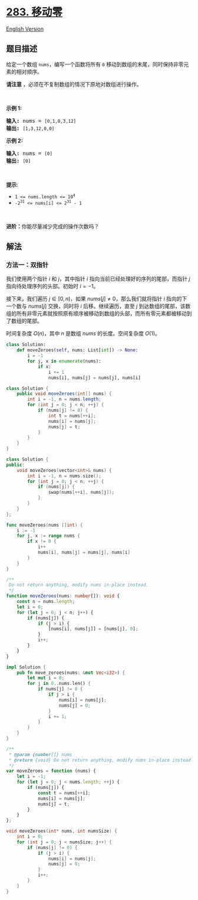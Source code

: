 # [283. 移动零](https://leetcode.cn/problems/move-zeroes)

[English Version](/solution/0200-0299/0283.Move%20Zeroes/README_EN.md)

<!-- tags:数组,双指针 -->

<!-- difficulty:简单 -->

## 题目描述

<!-- 这里写题目描述 -->

<p>给定一个数组 <code>nums</code>，编写一个函数将所有 <code>0</code> 移动到数组的末尾，同时保持非零元素的相对顺序。</p>

<p><strong>请注意</strong>&nbsp;，必须在不复制数组的情况下原地对数组进行操作。</p>

<p>&nbsp;</p>

<p><strong>示例 1:</strong></p>

<pre>
<strong>输入:</strong> nums = <code>[0,1,0,3,12]</code>
<strong>输出:</strong> <code>[1,3,12,0,0]</code>
</pre>

<p><strong>示例 2:</strong></p>

<pre>
<strong>输入:</strong> nums = <code>[0]</code>
<strong>输出:</strong> <code>[0]</code></pre>

<p>&nbsp;</p>

<p><strong>提示</strong>:</p>
<meta charset="UTF-8" />

<ul>
	<li><code>1 &lt;= nums.length &lt;= 10<sup>4</sup></code></li>
	<li><code>-2<sup>31</sup>&nbsp;&lt;= nums[i] &lt;= 2<sup>31</sup>&nbsp;- 1</code></li>
</ul>

<p>&nbsp;</p>

<p><b>进阶：</b>你能尽量减少完成的操作次数吗？</p>

## 解法

### 方法一：双指针

我们使用两个指针 $i$ 和 $j$，其中指针 $i$ 指向当前已经处理好的序列的尾部，而指针 $j$ 指向待处理序列的头部。初始时 $i=-1$。

接下来，我们遍历 $j \in [0,n)$，如果 $nums[j] \neq 0$，那么我们就将指针 $i$ 指向的下一个数与 $nums[j]$ 交换，同时将 $i$ 后移。继续遍历，直至 $j$ 到达数组的尾部，该数组的所有非零元素就按照原有顺序被移动到数组的头部，而所有零元素都被移动到了数组的尾部。

时间复杂度 $O(n)$，其中 $n$ 是数组 $nums$ 的长度。空间复杂度 $O(1)$。

<!-- tabs:start -->

```python
class Solution:
    def moveZeroes(self, nums: List[int]) -> None:
        i = -1
        for j, x in enumerate(nums):
            if x:
                i += 1
                nums[i], nums[j] = nums[j], nums[i]
```

```java
class Solution {
    public void moveZeroes(int[] nums) {
        int i = -1, n = nums.length;
        for (int j = 0; j < n; ++j) {
            if (nums[j] != 0) {
                int t = nums[++i];
                nums[i] = nums[j];
                nums[j] = t;
            }
        }
    }
}
```

```cpp
class Solution {
public:
    void moveZeroes(vector<int>& nums) {
        int i = -1, n = nums.size();
        for (int j = 0; j < n; ++j) {
            if (nums[j]) {
                swap(nums[++i], nums[j]);
            }
        }
    }
};
```

```go
func moveZeroes(nums []int) {
	i := -1
	for j, x := range nums {
		if x != 0 {
			i++
			nums[i], nums[j] = nums[j], nums[i]
		}
	}
}
```

```ts
/**
 Do not return anything, modify nums in-place instead.
 */
function moveZeroes(nums: number[]): void {
    const n = nums.length;
    let i = 0;
    for (let j = 0; j < n; j++) {
        if (nums[j]) {
            if (j > i) {
                [nums[i], nums[j]] = [nums[j], 0];
            }
            i++;
        }
    }
}
```

```rust
impl Solution {
    pub fn move_zeroes(nums: &mut Vec<i32>) {
        let mut i = 0;
        for j in 0..nums.len() {
            if nums[j] != 0 {
                if j > i {
                    nums[i] = nums[j];
                    nums[j] = 0;
                }
                i += 1;
            }
        }
    }
}
```

```js
/**
 * @param {number[]} nums
 * @return {void} Do not return anything, modify nums in-place instead.
 */
var moveZeroes = function (nums) {
    let i = -1;
    for (let j = 0; j < nums.length; ++j) {
        if (nums[j]) {
            const t = nums[++i];
            nums[i] = nums[j];
            nums[j] = t;
        }
    }
};
```

```c
void moveZeroes(int* nums, int numsSize) {
    int i = 0;
    for (int j = 0; j < numsSize; j++) {
        if (nums[j] != 0) {
            if (j > i) {
                nums[i] = nums[j];
                nums[j] = 0;
            }
            i++;
        }
    }
}
```

<!-- tabs:end -->

<!-- end -->
